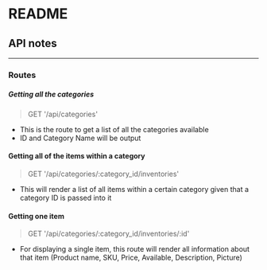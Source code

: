 # README


## API notes
***
### Routes
##### Getting all the categories
>GET '/api/categories'

+ This is the route to get a list of all the categories available
+ ID and Category Name will be output

#### Getting all of the items within a category
> GET '/api/categories/:category_id/inventories'

+ This will render a list of all items within a certain category given that a category ID is passed into it

#### Getting one item
> GET '/api/categories/:category_id/inventories/:id'

+ For displaying a single item, this route will render all information about that item (Product name, SKU, Price, Available, Description, Picture)
